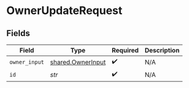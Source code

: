 # OwnerUpdateRequest


## Fields

| Field                                                  | Type                                                   | Required                                               | Description                                            |
| ------------------------------------------------------ | ------------------------------------------------------ | ------------------------------------------------------ | ------------------------------------------------------ |
| `owner_input`                                          | [shared.OwnerInput](../../models/shared/ownerinput.md) | :heavy_check_mark:                                     | N/A                                                    |
| `id`                                                   | *str*                                                  | :heavy_check_mark:                                     | N/A                                                    |